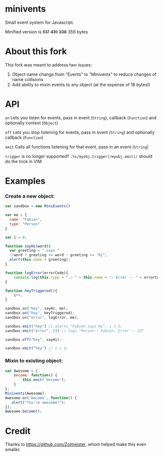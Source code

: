 minivents
=========

Small event system for Javascript.

Minified version is ~~517~~ ~~419~~ ~~338~~ 356 bytes

About this fork
===

This fork was meant to address two issues:

1) Object name change from "Events" to "Minivents" to reduce changes of name collisions
2) Add ability to mixin events to any object (at the expense of 18 bytes!)

API
===

`on`
    Lets you listen for events, 
    pass in event (`String`), callback (`Function`) and optionally context (`Object`)
    
`off`
    Lets you stop listening for events, 
    pass in event (`String`) and optionally callback (`Function`)
    
`emit`
    Calls all functions listening for that event, 
    pass in an event (`String`)
    
`trigger` is no longer supported!!
`:%s/myobj.trigger(/myobj.emit(/` should do the trick in VIM
    
Examples
=========

### Create a new object:

```javascript
var sandbox = new MiniEvents()

var me = {
  name: "Fabien",
  type: "Person"
}

var i = 0;

function sayHi(word){
  var greeting = " says "
  !!word ? greeting += word : greeting += "Hi";
  alert(this.name + greeting);
}

function logError(errorCode){
    console.log(this.type + ":: " + this.name + ": Error -- " + errorCode);
}

function heyTriggered(){
    i++;
}

sandbox.on("hey", sayHi, me);
sandbox.on("hey", heyTriggered);
sandbox.on("error", logError, me);

sandbox.emit("hey") // alerts "Fabien says Hi", i = 1;
sandbox.emit("error", 23) // logs "Person:: Fabien: Error -- 23"

sandbox.off("hey", sayHi);

sandbox.emit("hey") // i = 2;
```

### Mixin to existing object:

```javascript
var Awesome = {
    become: function() {
        this.emit('become');
    }
};
Minivents(Awesome);
Awesome.on('become', function() {
   alert("You're awesome!");
});
Awesome.become();
```

Credit
======

Thanks to https://github.com/Zolmeister, whom helped make this even smaller.
    

